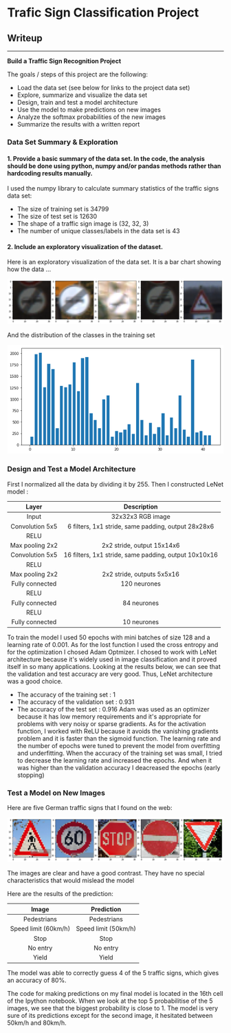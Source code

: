 # **Trafic Sign Classification Project** 

## Writeup

---

**Build a Traffic Sign Recognition Project**

The goals / steps of this project are the following:
* Load the data set (see below for links to the project data set)
* Explore, summarize and visualize the data set
* Design, train and test a model architecture
* Use the model to make predictions on new images
* Analyze the softmax probabilities of the new images
* Summarize the results with a written report


[//]: # (Image References)

[image1]: ./examples/index.png "Visualization"
[image2]: ./examples/index1.png "Grayscaling"
[image3]: ./examples/index3.png "Random Noise"


### Data Set Summary & Exploration

#### 1. Provide a basic summary of the data set. In the code, the analysis should be done using python, numpy and/or pandas methods rather than hardcoding results manually.

I used the numpy library to calculate summary statistics of the traffic
signs data set:

* The size of training set is 34799
* The size of test set is 12630
* The shape of a traffic sign image is (32, 32, 3)
* The number of unique classes/labels in the data set is 43


#### 2. Include an exploratory visualization of the dataset.

Here is an exploratory visualization of the data set. It is a bar chart showing how the data ...

![alt text][image1]

And the distribution of the classes in the training set

![alt text][image2]

### Design and Test a Model Architecture

First I normalized all the data by dividing it by 255. Then I constructed LeNet model :


| Layer         		|     Description	        					       | 
|:---------------------:|:---------------------------------------------:       | 
| Input         		| 32x32x3 RGB image   							       | 
| Convolution 5x5     	| 6 filters, 1x1 stride, same padding, output 28x28x6  |
| RELU					|												       |
| Max pooling 2x2	  	| 2x2 stride, output 15x14x6				           |
| Convolution 5x5     	| 16 filters, 1x1 stride, same padding, output 10x10x16|
| RELU					|												       |
| Max pooling 2x2    	| 2x2 stride,  outputs 5x5x16 				           |
| Fully connected     	| 120 neurones 	                                       |
| RELU					|												       |
| Fully connected    	| 84 neurones				                           |
| RELU					|												       |
| Fully connected		| 10 neurones										   |

To train the model I used 50 epochs with mini batches of size 128 and a learning rate of 0.001. As for the lost function I used the cross entropy and for the optimization I chosed Adam Optmizer. 
I chosed to work with LeNet architecture because it's widely used in image classification and it proved itself in so many applications. Looking at the results below, we can see that the validation and test accuracy are very good. Thus, LeNet architecture was a good choice.
* The accuracy of the training set : 1
* The accuracy of the validation set : 0.931
* The accuracy of the test set : 0.916
Adam was used as an optimizer because it has low memory requirements and it's appropriate for problems with very noisy or sparse gradients. As for the activation function, I worked with ReLU because it avoids the vanishing gradients problem and it is faster than the sigmoid function.
The learning rate and the number of epochs were tuned to prevent the model from overfitting and underfitting. When the accuracy of the training set was small, I tried to decrease the learning rate and increased the epochs. And when it was higher than the validation accuracy I deacreased the epochs (early stopping)


### Test a Model on New Images

Here are five German traffic signs that I found on the web:

![alt text][image3]

The images are clear and have a good contrast. They have no special characteristics that would mislead the model 

Here are the results of the prediction:

| Image			        |     Prediction	        					| 
|:---------------------:|:---------------------------------------------:| 
| Pedestrians      		| Pedestrians   								| 
| Speed limit (60km/h)  | Speed limit (50km/h) 				            |
| Stop					| Stop											|
| No entry      		| No entry			 				            |
| Yield			        | Yield    						             	|


The model was able to correctly guess 4 of the 5 traffic signs, which gives an accuracy of 80%.

The code for making predictions on my final model is located in the 16th cell of the Ipython notebook.
When we look at the top 5 probabilitise of the 5 images, we see that the biggest probability is close to 1. The model is very sure of its predictions except for the second image, it hesitated between 50km/h and 80km/h.

